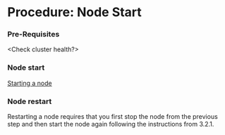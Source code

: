 
# Procedure: Node Start

### Pre-Requisites

<Check cluster health?>

### Node start

[Starting a node](https://www.cockroachlabs.com/docs/stable/cockroach-start.html)

### Node restart

Restarting a node requires that you first stop the node from the previous step and then start the node again following the instructions from 3.2.1.

